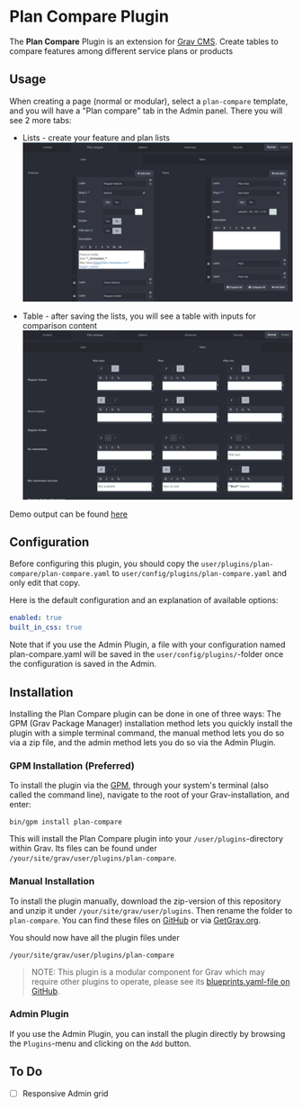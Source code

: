 # Plan Compare Plugin

The **Plan Compare** Plugin is an extension for [Grav CMS](https://github.com/getgrav/grav). Create tables to compare features among different service plans or products

## Usage

When creating a page (normal or modular), select a `plan-compare` template, and you will have a "Plan compare" tab in the Admin panel. There you will see 2 more tabs:
- Lists - create your feature and plan lists
![admin-lists.png](assets/img/admin-lists.png)

- Table - after saving the lists, you will see a table with inputs for comparison content
![admin-table.png](assets/img/admin-table.png)

Demo output can be found [here](https://www.karmalakas.lt/grav-plugins-demos/plan-compare)

## Configuration

Before configuring this plugin, you should copy the `user/plugins/plan-compare/plan-compare.yaml` to `user/config/plugins/plan-compare.yaml` and only edit that copy.

Here is the default configuration and an explanation of available options:

```yaml
enabled: true
built_in_css: true
```

Note that if you use the Admin Plugin, a file with your configuration named plan-compare.yaml will be saved in the `user/config/plugins/`-folder once the configuration is saved in the Admin.

## Installation

Installing the Plan Compare plugin can be done in one of three ways: The GPM (Grav Package Manager) installation method lets you quickly install the plugin with a simple terminal command, the manual method lets you do so via a zip file, and the admin method lets you do so via the Admin Plugin.

### GPM Installation (Preferred)

To install the plugin via the [GPM](https://learn.getgrav.org/cli-console/grav-cli-gpm), through your system's terminal (also called the command line), navigate to the root of your Grav-installation, and enter:

    bin/gpm install plan-compare

This will install the Plan Compare plugin into your `/user/plugins`-directory within Grav. Its files can be found under `/your/site/grav/user/plugins/plan-compare`.

### Manual Installation

To install the plugin manually, download the zip-version of this repository and unzip it under `/your/site/grav/user/plugins`. Then rename the folder to `plan-compare`. You can find these files on [GitHub](https://github.com//grav-plugin-plan-compare) or via [GetGrav.org](https://getgrav.org/downloads/plugins).

You should now have all the plugin files under

    /your/site/grav/user/plugins/plan-compare

> NOTE: This plugin is a modular component for Grav which may require other plugins to operate, please see its [blueprints.yaml-file on GitHub](https://github.com//grav-plugin-plan-compare/blob/main/blueprints.yaml).

### Admin Plugin

If you use the Admin Plugin, you can install the plugin directly by browsing the `Plugins`-menu and clicking on the `Add` button.

## To Do

- [ ] Responsive Admin grid

